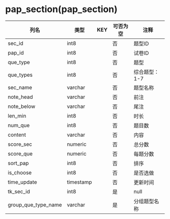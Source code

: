# pap_section(pap_section)
| 列名   | 类型   | KEY  | 可否为空 | 注释   |
| ---- | ---- | ---- | ---- | ---- |
|sec_id|int8||否|题型ID|
|pap_id|int8||否|试卷ID|
|que_type|int8||否|题型|
|que_types|int8||否|综合题型：1-7|
|sec_name|varchar||否|题型名称|
|note_head|varchar||否|前注|
|note_below|varchar||否|尾注|
|len_min|int8||否|时长|
|num_que|int8||否|题目数|
|content|varchar||否|内容|
|score_sec|numeric||否|总分数|
|score_que|numeric||否|每题分数|
|sort_pap|int8||否|排序|
|is_choose|int8||否|是否选做|
|time_update|timestamp||否|更新时间|
|tk_sec_id|int8||是|null|
|group_que_type_name|varchar||是|分组题型名称|
